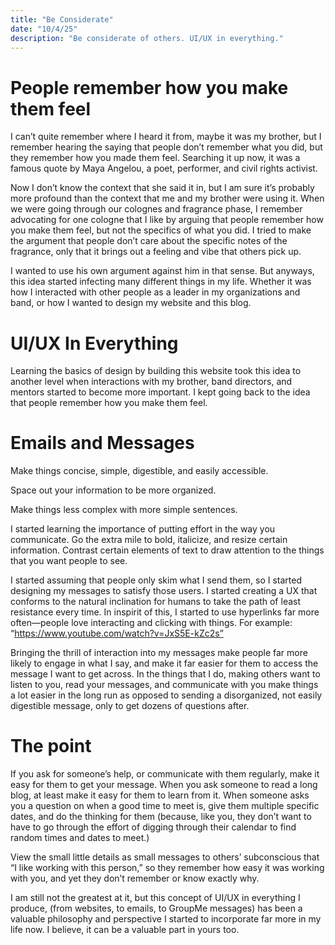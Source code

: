 ```yaml
---
title: "Be Considerate"
date: "10/4/25"   
description: "Be considerate of others. UI/UX in everything."
---
```



# People remember how you make them feel


I can’t quite remember where I heard it from, maybe it was my brother, but I remember hearing the saying that people don’t remember what you did, but they remember how you made them feel. Searching it up now, it was a famous quote by Maya Angelou, a poet, performer, and civil rights activist. 

Now I don’t know the context that she said it in, but I am sure it’s probably more profound than the context that me and my brother were using it. When we were going through our colognes and fragrance phase, I remember advocating for one cologne that I like by arguing that people remember how you make them feel, but not the specifics of what you did. I tried to make the argument that people don’t care about the specific notes of the fragrance, only that it brings out a feeling and vibe that others pick up.

I wanted to use his own argument against him in that sense. But anyways, this idea started infecting many different things in my life. Whether it was how I interacted with other people as a leader in my organizations and band, or how I wanted to design my website and this blog. 

# UI/UX In Everything

Learning the basics of design by building this website took this idea to another level when interactions with my brother, band directors, and mentors started to become more important. I kept going back to the idea that people remember how you make them feel. 


# Emails and Messages


Make things concise, simple, digestible, and easily accessible. 

Space out your information to be more organized. 

Make things less complex with more simple sentences. 

I started learning the importance of putting effort in the way you communicate. Go the extra mile to bold, italicize, and resize certain information. Contrast certain elements of text to draw attention to the things that you want people to see. 

I started assuming that people only skim what I send them, so I started designing my messages to satisfy those users. I started creating a UX that conforms to the natural inclination for humans to take the path of least resistance every time. In inspirit of this, I started to use hyperlinks far more often—people love interacting and clicking with things. For example: “https://www.youtube.com/watch?v=JxS5E-kZc2s” 

Bringing the thrill of interaction into my messages make people far more likely to engage in what I say, and make it far easier for them to access the message I want to get across. In the things that I do, making others want to listen to you, read your messages, and communicate with you make things a lot easier in the long run as opposed to sending a disorganized, not easily digestible message, only to get dozens of questions after.

# The point


If you ask for someone’s help, or communicate with them regularly, make it easy for them to get your message. When you ask someone to read a long blog, at least make it easy for them to learn from it. When someone asks you a question on when a good time to meet is, give them multiple specific dates, and do the thinking for them (because, like you, they don’t want to have to go through the effort of digging through their calendar to find random times and dates to meet.) 

View the small little details as small messages to others’ subconscious that “I like working with this person,” so they remember how easy it was working with you, and yet they don’t remember or know exactly why. 

I am still not the greatest at it, but this concept of UI/UX in everything I produce, (from websites, to emails, to GroupMe messages) has been a valuable philosophy and perspective I started to incorporate far more in my life now. I believe, it can be a valuable part in yours too.


 
















